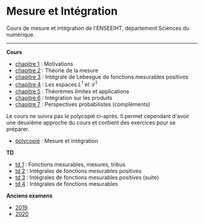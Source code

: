 # Mesure et Intégration

Cours de mesure et intégration de l'ENSEEIHT, département Sciences du numérique.

---

**Cours**

* [chapitre 1](cours/slides_chapitre_1.pdf) : Motivations
* [chapitre 2](cours/slides_chapitre_2.pdf) : Théorie de la mesure
* [chapitre 3](cours/slides_chapitre_3.pdf) : Intégrale de Lebesgue de fonctions mesurables positives
* [chapitre 4](cours/slides_chapitre_4.pdf) : Les espaces $`L^1`$ et $`\mathcal{L}^1`$
* [chapitre 5](cours/slides_chapitre_5.pdf) : Théorèmes limites et applications
* [chapitre 6](cours/slides_chapitre_6.pdf) : Intégration sur les produits
* [chapitre 7](cours/slides_chapitre_7.pdf) : Perspectives probabilistes (compléments)

Le cours ne suivra pas le polycopié ci-après. Il permet cependant d'avoir une deuxième approche du cours et contient des exercices pour se préparer.

* [polycopié](cours/poly-integration-gratton.pdf) : Mesure et intégration

**TD**

* [td 1](td/td1.pdf) : Fonctions mesurables, mesures, tribus
* [td 2](td/td2.pdf) : Intégrales de fonctions mesurables positives
* [td 3](td/td3.pdf) : Intégrales de fonctions mesurables positives (suite)
* [td 4](td/td4.pdf) : Intégrales de fonctions mesurables

**Anciens examens**

* [2019](exams/exam2019.pdf)
* [2020](exams/exam2020.pdf)
